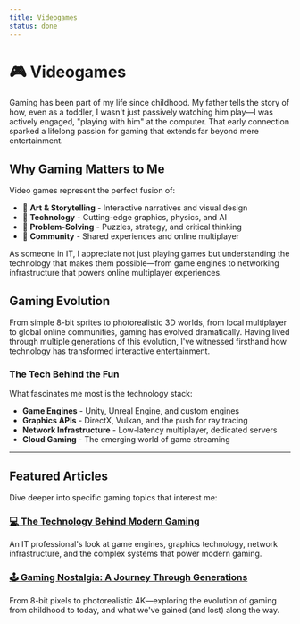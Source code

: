 ```yaml
---
title: Videogames
status: done
---
```


# 🎮 Videogames

Gaming has been part of my life since childhood. My father tells the story of how, even as a toddler, I wasn't just passively watching him play—I was actively engaged, "playing with him" at the computer. That early connection sparked a lifelong passion for gaming that extends far beyond mere entertainment.

## Why Gaming Matters to Me

Video games represent the perfect fusion of:

- 🎨 **Art & Storytelling** - Interactive narratives and visual design
- 🔧 **Technology** - Cutting-edge graphics, physics, and AI
- 🧩 **Problem-Solving** - Puzzles, strategy, and critical thinking
- 👥 **Community** - Shared experiences and online multiplayer

As someone in IT, I appreciate not just playing games but understanding the technology that makes them possible—from game engines to networking infrastructure that powers online multiplayer experiences.

## Gaming Evolution

From simple 8-bit sprites to photorealistic 3D worlds, from local multiplayer to global online communities, gaming has evolved dramatically. Having lived through multiple generations of this evolution, I've witnessed firsthand how technology has transformed interactive entertainment.

### The Tech Behind the Fun

What fascinates me most is the technology stack:

- **Game Engines** - Unity, Unreal Engine, and custom engines
- **Graphics APIs** - DirectX, Vulkan, and the push for ray tracing
- **Network Infrastructure** - Low-latency multiplayer, dedicated servers
- **Cloud Gaming** - The emerging world of game streaming

---

## Featured Articles

Dive deeper into specific gaming topics that interest me:

### [💻 The Technology Behind Modern Gaming](gaming-technology.md)
An IT professional's look at game engines, graphics technology, network infrastructure, and the complex systems that power modern gaming.

### [🕹️ Gaming Nostalgia: A Journey Through Generations](gaming-nostalgia.md)
From 8-bit pixels to photorealistic 4K—exploring the evolution of gaming from childhood to today, and what we've gained (and lost) along the way.
